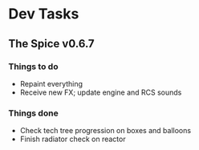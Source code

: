 # Dev Tasks
## The Spice v0.6.7

### Things to do
* Repaint everything
* Receive new FX; update engine and RCS sounds
  
### Things done
* Check tech tree progression on boxes and balloons
* Finish radiator check on reactor